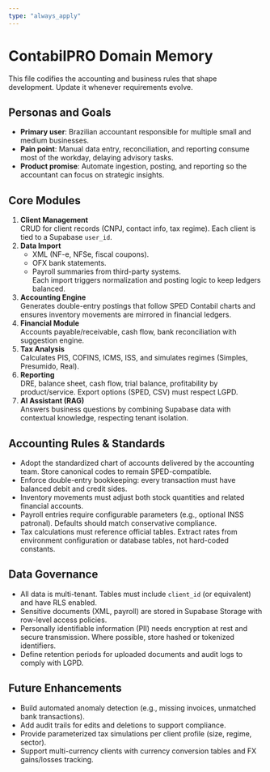```yaml
---
type: "always_apply"
---
```


# ContabilPRO Domain Memory

This file codifies the accounting and business rules that shape development. Update it whenever requirements evolve.

## Personas and Goals

- **Primary user**: Brazilian accountant responsible for multiple small and medium businesses.
- **Pain point**: Manual data entry, reconciliation, and reporting consume most of the workday, delaying advisory tasks.
- **Product promise**: Automate ingestion, posting, and reporting so the accountant can focus on strategic insights.

## Core Modules

1. **Client Management**  
   CRUD for client records (CNPJ, contact info, tax regime). Each client is tied to a Supabase `user_id`.
2. **Data Import**  
   - XML (NF-e, NFSe, fiscal coupons).  
   - OFX bank statements.  
   - Payroll summaries from third-party systems.  
   Each import triggers normalization and posting logic to keep ledgers balanced.
3. **Accounting Engine**  
   Generates double-entry postings that follow SPED Contabil charts and ensures inventory movements are mirrored in financial ledgers.
4. **Financial Module**  
   Accounts payable/receivable, cash flow, bank reconciliation with suggestion engine.
5. **Tax Analysis**  
   Calculates PIS, COFINS, ICMS, ISS, and simulates regimes (Simples, Presumido, Real).
6. **Reporting**  
   DRE, balance sheet, cash flow, trial balance, profitability by product/service. Export options (SPED, CSV) must respect LGPD.
7. **AI Assistant (RAG)**  
   Answers business questions by combining Supabase data with contextual knowledge, respecting tenant isolation.

## Accounting Rules & Standards

- Adopt the standardized chart of accounts delivered by the accounting team. Store canonical codes to remain SPED-compatible.
- Enforce double-entry bookkeeping: every transaction must have balanced debit and credit sides.
- Inventory movements must adjust both stock quantities and related financial accounts.
- Payroll entries require configurable parameters (e.g., optional INSS patronal). Defaults should match conservative compliance.
- Tax calculations must reference official tables. Extract rates from environment configuration or database tables, not hard-coded constants.

## Data Governance

- All data is multi-tenant. Tables must include `client_id` (or equivalent) and have RLS enabled.
- Sensitive documents (XML, payroll) are stored in Supabase Storage with row-level access policies.
- Personally identifiable information (PII) needs encryption at rest and secure transmission. Where possible, store hashed or tokenized identifiers.
- Define retention periods for uploaded documents and audit logs to comply with LGPD.

## Future Enhancements

- Build automated anomaly detection (e.g., missing invoices, unmatched bank transactions).
- Add audit trails for edits and deletions to support compliance.
- Provide parameterized tax simulations per client profile (size, regime, sector).
- Support multi-currency clients with currency conversion tables and FX gains/losses tracking.
